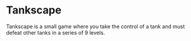 # Tankscape
Tankscape is a small game where you take the control of a tank and must defeat other tanks in a series of 9 levels.

